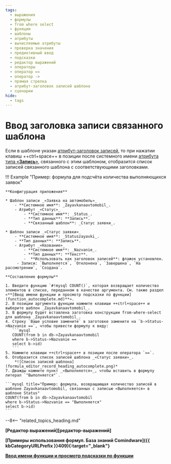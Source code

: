 ```yaml
---
tags:
  - выражения
  - формулы
  - from where select
  - функции
  - шаблоны
  - атрибуты
  - вычисляемые атрибуты
  - проверка значения
  - предиктивный ввод
  - подсказки
  - редактор выражений
  - операторы
  - оператор ==
  - оператор ->
  - прямая стрелка
  - атрибут-заголовок записей шаблона
  - сценарии
hide:
  - tags
---
```


# Ввод заголовка записи связанного шаблона

Если в шаблоне указан [атрибут-заголовок записей](displayed_attribute.md), то при нажатии клавиш ++ctrl+space++ в позиции после системного имени [атрибута типа «**Запись**»](attribute_record.md), связанного с этим шаблоном, отобразится список записей связанного шаблона с соответствующими заголовками.

!!! Example "Пример: формула для подсчёта количества выполняющихся заявок"

    **Конфигурация приложения**

    * Шаблон записи _«Заявка на автомобиль»_
        - **Системное имя**: _Zayavkanaavtomobil_.
        - Атрибут _«Статус»_
            - **Системное имя**: _Status_.
            - **Тип данных**: **Запись**.
            - **Связанный шаблон**: _Статус заявки_.
    
    * Шаблон записи _«Статус заявки»_
        - **Системное имя**: _Statuszayavki_.
        - **Тип данных**: **Запись**.
        - Атрибут _«Название»_
            - **Системное имя**: _Nazvanie_.
            - **Тип данных**: **Текст**.
            -  **Использовать как заголовок записей**: флажок установлен.
         - Записи: `Выполняется`, `Отклонена`, `Завершена`, `На рассмотрении`, `Создана`.
    
    **Составление формулы**
    
    1. Введите функцию `#!mysql COUNT()`, которая возвращает количество элементов в списке, переданном в качестве аргумента. См. также раздел «**[Ввод имени функции и просмотр подсказки по функции](function_autocomplete.md)**».
    2. В позиции аргумента функции нажмите клавиши ++ctrl+space++ и выберите шаблон _Zayavkanaavtomobil_.
    3. В формулу будет вставлена заготовка конструкции from-where-select для шаблона _Zayavkanaavtomobil_.
    4. Строку `Ваше условие замените` в заготовке замените на `b->Status->Nazvanie ==`, чтобы привести формулу к виду:
       ```mysql
       COUNT(from b in db->Zayavkanaavtomobil 
       where b->Status->Nazvanie ==
       select b->id)
       ```
    5. Нажмите клавиши ++ctrl+space++ в позиции после оператора `==`.
    6. Отобразится список записей шаблона _«Статус заявки»_.
        *![Список записей шаблона](formula_editor_record_heading_autocomplete.png)*
    7. Дважды нажмите пункт _«Выполняется»_, чтобы вставить в формулу литерал `"Выполняется"`.
    
    ```mysql title="Пример: формула, возвращающая количество записей в шаблоне Zayavkanaavtomobil, связанных с записью «Выполняется» в шаблоне Status"
    COUNT(from b in db->Zayavkanaavtomobil 
    where b->Status->Nazvanie == "Выполняется" 
    select b->id)
    ```

--8<-- "related_topics_heading.md"

**[Редактор выражений][редактор-выражений]**

**[Примеры использования формул. База знаний Comindware]({{ kbCategoryURLPrefix }}409){:target="_blank"}**

**[Ввод имени функции и просмотр подсказки по функции](function_autocomplete.md)**
